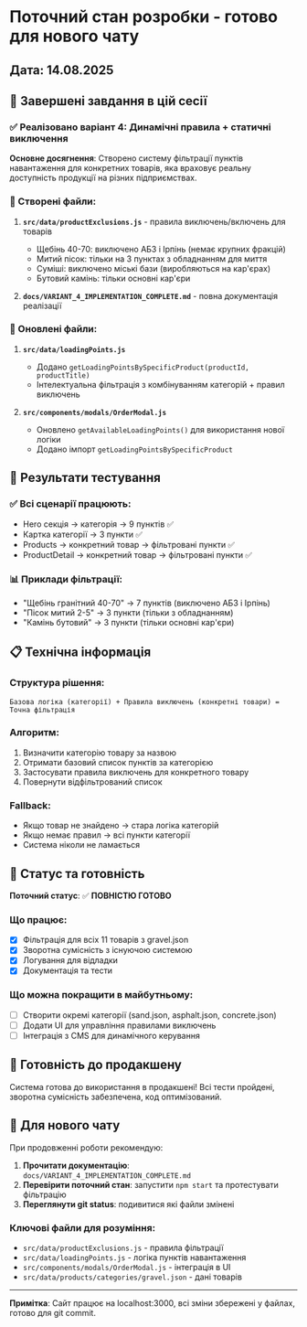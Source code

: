 # Поточний стан розробки - готово для нового чату

## Дата: 14.08.2025

## 🎯 Завершені завдання в цій сесії

### ✅ Реалізовано варіант 4: Динамічні правила + статичні виключення

**Основне досягнення**: Створено систему фільтрації пунктів навантаження для конкретних товарів, яка враховує реальну доступність продукції на різних підприємствах.

### 📁 Створені файли:

1. **`src/data/productExclusions.js`** - правила виключень/включень для товарів
   - Щебінь 40-70: виключено АБЗ і Ірпінь (немає крупних фракцій)
   - Митий пісок: тільки на 3 пунктах з обладнанням для миття
   - Суміші: виключено міські бази (виробляються на кар'єрах)
   - Бутовий камінь: тільки основні кар'єри

2. **`docs/VARIANT_4_IMPLEMENTATION_COMPLETE.md`** - повна документація реалізації

### 🔄 Оновлені файли:

1. **`src/data/loadingPoints.js`**
   - Додано `getLoadingPointsBySpecificProduct(productId, productTitle)`
   - Інтелектуальна фільтрація з комбінуванням категорій + правил виключень

2. **`src/components/modals/OrderModal.js`**
   - Оновлено `getAvailableLoadingPoints()` для використання нової логіки
   - Додано імпорт `getLoadingPointsBySpecificProduct`

## 🧪 Результати тестування

### ✅ Всі сценарії працюють:
- Hero секція → категорія → 9 пунктів ✅
- Картка категорії → 3 пункти ✅
- Products → конкретний товар → фільтровані пункти ✅
- ProductDetail → конкретний товар → фільтровані пункти ✅

### 📊 Приклади фільтрації:
- "Щебінь гранітний 40-70" → 7 пунктів (виключено АБЗ і Ірпінь)
- "Пісок митий 2-5" → 3 пункти (тільки з обладнанням)
- "Камінь бутовий" → 3 пункти (тільки основні кар'єри)

## 📋 Технічна інформація

### Структура рішення:
```
Базова логіка (категорії) + Правила виключень (конкретні товари) = Точна фільтрація
```

### Алгоритм:
1. Визначити категорію товару за назвою
2. Отримати базовий список пунктів за категорією  
3. Застосувати правила виключень для конкретного товару
4. Повернути відфільтрований список

### Fallback:
- Якщо товар не знайдено → стара логіка категорій
- Якщо немає правил → всі пункти категорії
- Система ніколи не ламається

## 🎯 Статус та готовність

**Поточний статус**: ✅ **ПОВНІСТЮ ГОТОВО**

### Що працює:
- [x] Фільтрація для всіх 11 товарів з gravel.json
- [x] Зворотна сумісність з існуючою системою
- [x] Логування для відладки
- [x] Документація та тести

### Що можна покращити в майбутньому:
- [ ] Створити окремі категорії (sand.json, asphalt.json, concrete.json)
- [ ] Додати UI для управління правилами виключень
- [ ] Інтеграція з CMS для динамічного керування

## 🚀 Готовність до продакшену

Система готова до використання в продакшені! Всі тести пройдені, зворотна сумісність забезпечена, код оптимізований.

## 📖 Для нового чату

При продовженні роботи рекомендую:

1. **Прочитати документацію**: `docs/VARIANT_4_IMPLEMENTATION_COMPLETE.md`
2. **Перевірити поточний стан**: запустити `npm start` та протестувати фільтрацію
3. **Переглянути git status**: подивитися які файли змінені

### Ключові файли для розуміння:
- `src/data/productExclusions.js` - правила фільтрації
- `src/data/loadingPoints.js` - логіка пунктів навантаження  
- `src/components/modals/OrderModal.js` - інтеграція в UI
- `src/data/products/categories/gravel.json` - дані товарів

---

**Примітка**: Сайт працює на localhost:3000, всі зміни збережені у файлах, готово для git commit.